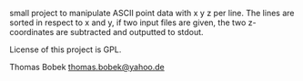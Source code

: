 small project to manipulate ASCII point data with x y z per line. 
The lines are sorted in respect to x and y, if two input files are given, the 
two z-coordinates are subtracted and outputted to stdout. 

License of this project is GPL. 

Thomas Bobek
thomas.bobek@yahoo.de

